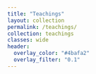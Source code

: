 ```yaml
---
title: "Teachings"
layout: collection
permalink: /teachings/
collection: teachings
classes: wide
header:
  overlay_color: "#4bafa2"
  overlay_filter: "0.1"
---
```


<!-- List of courses -->

